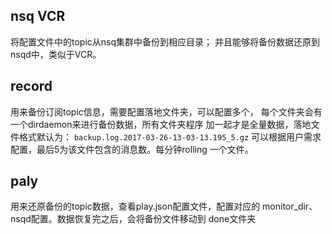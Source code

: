 nsq VCR
------
将配置文件中的topic从nsq集群中备份到相应目录；
并且能够将备份数据还原到nsqd中，类似于VCR。

## record
用来备份订阅topic信息，需要配置落地文件夹，可以配置多个，
每个文件夹会有一个dirdaemon来进行备份数据，所有文件夹程序
加一起才是全量数据，落地文件格式默认为：
`backup.log.2017-03-26-13-03-13.195_5.gz`
可以根据用户需求配置，最后5为该文件包含的消息数。每分钟rolling
一个文件。

## paly
用来还原备份的topic数据，查看play.json配置文件，配置对应的
monitor_dir、nsqd配置。数据恢复完之后，会将备份文件移动到
done文件夹

